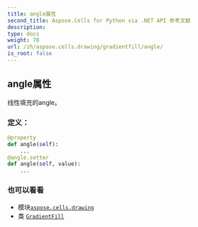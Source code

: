 ```yaml
---
title: angle属性
second_title: Aspose.Cells for Python via .NET API 参考文献
description:
type: docs
weight: 70
url: /zh/aspose.cells.drawing/gradientfill/angle/
is_root: false
---
```

## angle属性

线性填充的angle。
### 定义：
```python
@property
def angle(self):
    ...
@angle.setter
def angle(self, value):
    ...
```

### 也可以看看
* 模块[`aspose.cells.drawing`](../../)
* 类 [`GradientFill`](/cells/python-net/zh/aspose.cells.drawing/gradientfill)
